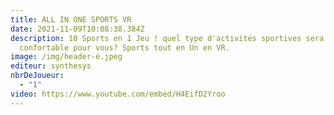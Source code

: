 ```yaml
---
title: ALL IN ONE SPORTS VR
date: 2021-11-09T10:08:38.384Z
description: 10 Sports en 1 Jeu ! quel type d'activités sportives sera la plus
  confortable pour vous? Sports tout en Un en VR.
image: /img/header-é.jpeg
editeur: synthesys
nbrDeJoueur:
  - "1"
video: https://www.youtube.com/embed/H4EifD2Yroo
---
```

